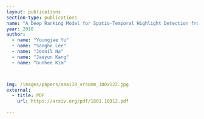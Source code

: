 ```yaml
---
layout: publications
section-type: publications
name: "A Deep Ranking Model for Spatio-Temporal Highlight Detection from a 360° Video"
year: 2018
author:
  - name: "Youngjae Yu"
  - name: "Sangho Lee"
  - name: "Joonil Na"
  - name: "Jaeyun Kang"
  - name: "Gunhee Kim"



img: /images/papers/aaai18_vrsumm_300x122.jpg
external:
  - title: PDF
    url: https://arxiv.org/pdf/1801.10312.pdf

---
```



